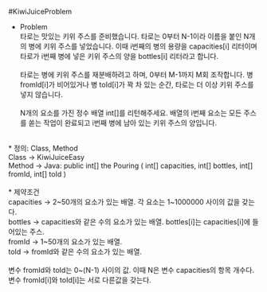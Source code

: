#KiwiJuiceProblem

* Problem <br/>
타로는 맛있는 키위 주스를 준비했습니다. 타로는 0부터 N-1이라 이름을 붙인 N개의 병에 키위 주스를 넣었습니다. 
이때 i번째의 병의 용량을 capacities[i] 리터이며 타로가 i번째 병에 넣은 키위 주스의 양을 bottles[i] 리터라고 합니다. <br/><br/>
타로는 병에 키위 주스를 재분배하려고 하며, 0부터 M-1까지 M회 조작합니다.
병 fromId[i]가 비어있거나 병 toId[i]가 꽉 차 있는 순간, 타로는 더 이상 키위 주스를 넣지 않습니다.<br/><br/>
N개의 요소를 가진 정수 배열 int[]를 리턴해주세요.
배열의 i번째 요소는 모든 주스를 쏟는 작업이 완료되고 i번째 병에 남아 있는 키위 주스의 양입니다.<br/>
<br/>
* 정의: Class, Method <br/>
Class -> KiwiJuiceEasy <br/>
Method -> Java: public int[] the Pouring ( int[] capacities, int[] bottles, int[] fromId, int[] toId ) <br/>
<br/>
* 제약조건<br/>
capacities -> 2~50개의 요소가 있는 배열. 각 요소는 1~1000000 사이의 값을 갖는다.<br/>
bottles -> capacities와 같은 수의 요소가 있는 배열. bottles[i]는 capacities[i]에 들어있는 주스.<br/>
fromId -> 1~50개의 요소가 있는 배열.<br/>
toId -> fromId와 같은 수의 요소가 있는 배열.<br/>
<br/>
변수 fromId와 toId는 0~(N-1) 사이의 값. 이때 N은 변수 capacities의 항목 개수다. 변수 fromId[i]와 toId[i]는 서로 다른값을 갖는다.
